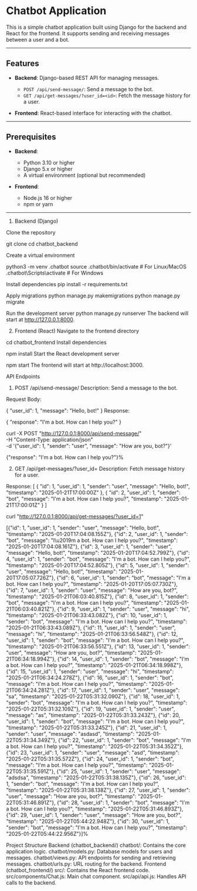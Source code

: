 # Chatbot Application

This is a simple chatbot application built using Django for the backend and React for the frontend. It supports sending and receiving messages between a user and a bot.

---

## Features

- **Backend**: Django-based REST API for managing messages.
  - `POST /api/send-message/`: Send a message to the bot.
  - `GET /api/get-messages/?user_id=<id>`: Fetch the message history for a user.

- **Frontend**: React-based interface for interacting with the chatbot.

---

## Prerequisites

- **Backend**:
  - Python 3.10 or higher
  - Django 5.x or higher
  - A virtual environment (optional but recommended)

- **Frontend**:
  - Node.js 16 or higher
  - npm or yarn

---

1. Backend (Django)

Clone the repository

git clone <repository-url>
cd chatbot_backend


Create a virtual environment

python3 -m venv .chatbot
source .chatbot/bin/activate   # For Linux/MacOS
.chatbot\Scripts\activate      # For Windows

Install dependencies
pip install -r requirements.txt

Apply migrations
python manage.py makemigrations
python manage.py migrate

Run the development server
python manage.py runserver
The backend will start at http://127.0.0.1:8000.

2. Frontend (React)
Navigate to the frontend directory

cd chatbot_frontend
Install dependencies

npm install
Start the React development server

npm start
The frontend will start at http://localhost:3000.

API Endpoints
1. POST /api/send-message/
Description: Send a message to the bot.

Request Body:

{
  "user_id": 1,
  "message": "Hello, bot!"
}
Response:

{
  "response": "I'm a bot. How can I help you?"
}

curl -X POST "http://127.0.0.1:8000/api/send-message/" \
-H "Content-Type: application/json" \
-d '{"user_id": 1, "sender": "user", "message": "How are you, bot?"}'

{"response": "I'm a bot. How can I help you?"}%

2. GET /api/get-messages/?user_id=<id>
Description: Fetch message history for a user.

Response:
[
  {
    "id": 1,
    "user_id": 1,
    "sender": "user",
    "message": "Hello, bot!",
    "timestamp": "2025-01-21T17:00:00Z"
  },
  {
    "id": 2,
    "user_id": 1,
    "sender": "bot",
    "message": "I'm a bot. How can I help you?",
    "timestamp": "2025-01-21T17:00:01Z"
  }
]

curl "http://127.0.0.1:8000/api/get-messages/?user_id=1"

[{"id": 1, "user_id": 1, "sender": "user", "message": "Hello, bot!", "timestamp": "2025-01-20T17:04:08.155Z"}, {"id": 2, "user_id": 1, "sender": "bot", "message": "I\u2019m a bot. How can I help you?", "timestamp": "2025-01-20T17:04:08.161Z"}, {"id": 3, "user_id": 1, "sender": "user", "message": "Hello, bot!", "timestamp": "2025-01-20T17:04:52.799Z"}, {"id": 4, "user_id": 1, "sender": "bot", "message": "I'm a bot. How can I help you?", "timestamp": "2025-01-20T17:04:52.805Z"}, {"id": 5, "user_id": 1, "sender": "user", "message": "Hello, bot!", "timestamp": "2025-01-20T17:05:07.726Z"}, {"id": 6, "user_id": 1, "sender": "bot", "message": "I'm a bot. How can I help you?", "timestamp": "2025-01-20T17:05:07.730Z"}, {"id": 7, "user_id": 1, "sender": "user", "message": "How are you, bot?", "timestamp": "2025-01-21T06:03:40.815Z"}, {"id": 8, "user_id": 1, "sender": "bot", "message": "I'm a bot. How can I help you?", "timestamp": "2025-01-21T06:03:40.821Z"}, {"id": 9, "user_id": 1, "sender": "user", "message": "hi", "timestamp": "2025-01-21T06:33:43.082Z"}, {"id": 10, "user_id": 1, "sender": "bot", "message": "I'm a bot. How can I help you?", "timestamp": "2025-01-21T06:33:43.089Z"}, {"id": 11, "user_id": 1, "sender": "user", "message": "hi", "timestamp": "2025-01-21T06:33:56.548Z"}, {"id": 12, "user_id": 1, "sender": "bot", "message": "I'm a bot. How can I help you?", "timestamp": "2025-01-21T06:33:56.551Z"}, {"id": 13, "user_id": 1, "sender": "user", "message": "How are you, bot?", "timestamp": "2025-01-21T06:34:18.994Z"}, {"id": 14, "user_id": 1, "sender": "bot", "message": "I'm a bot. How can I help you?", "timestamp": "2025-01-21T06:34:18.998Z"}, {"id": 15, "user_id": 1, "sender": "user", "message": "hi", "timestamp": "2025-01-21T06:34:24.278Z"}, {"id": 16, "user_id": 1, "sender": "bot", "message": "I'm a bot. How can I help you?", "timestamp": "2025-01-21T06:34:24.281Z"}, {"id": 17, "user_id": 1, "sender": "user", "message": "sa", "timestamp": "2025-01-22T05:31:32.090Z"}, {"id": 18, "user_id": 1, "sender": "bot", "message": "I'm a bot. How can I help you?", "timestamp": "2025-01-22T05:31:32.109Z"}, {"id": 19, "user_id": 1, "sender": "user", "message": "as", "timestamp": "2025-01-22T05:31:33.243Z"}, {"id": 20, "user_id": 1, "sender": "bot", "message": "I'm a bot. How can I help you?", "timestamp": "2025-01-22T05:31:33.245Z"}, {"id": 21, "user_id": 1, "sender": "user", "message": "asdasd", "timestamp": "2025-01-22T05:31:34.349Z"}, {"id": 22, "user_id": 1, "sender": "bot", "message": "I'm a bot. How can I help you?", "timestamp": "2025-01-22T05:31:34.352Z"}, {"id": 23, "user_id": 1, "sender": "user", "message": "asd", "timestamp": "2025-01-22T05:31:35.572Z"}, {"id": 24, "user_id": 1, "sender": "bot", "message": "I'm a bot. How can I help you?", "timestamp": "2025-01-22T05:31:35.591Z"}, {"id": 25, "user_id": 1, "sender": "user", "message": "adsdsa", "timestamp": "2025-01-22T05:31:38.135Z"}, {"id": 26, "user_id": 1, "sender": "bot", "message": "I'm a bot. How can I help you?", "timestamp": "2025-01-22T05:31:38.138Z"}, {"id": 27, "user_id": 1, "sender": "user", "message": "How are you, bot?", "timestamp": "2025-01-22T05:31:46.891Z"}, {"id": 28, "user_id": 1, "sender": "bot", "message": "I'm a bot. How can I help you?", "timestamp": "2025-01-22T05:31:46.893Z"}, {"id": 29, "user_id": 1, "sender": "user", "message": "How are you, bot?", "timestamp": "2025-01-22T05:44:22.948Z"}, {"id": 30, "user_id": 1, "sender": "bot", "message": "I'm a bot. How can I help you?", "timestamp": "2025-01-22T05:44:22.956Z"}]%

Project Structure
Backend (chatbot_backend/)
chatbot/: Contains the core application logic.
chatbot/models.py: Database models for users and messages.
chatbot/views.py: API endpoints for sending and retrieving messages.
chatbot/urls.py: URL routing for the backend.
Frontend (chatbot_frontend/)
src/: Contains the React frontend code.
src/components/Chat.js: Main chat component.
src/api/api.js: Handles API calls to the backend.
